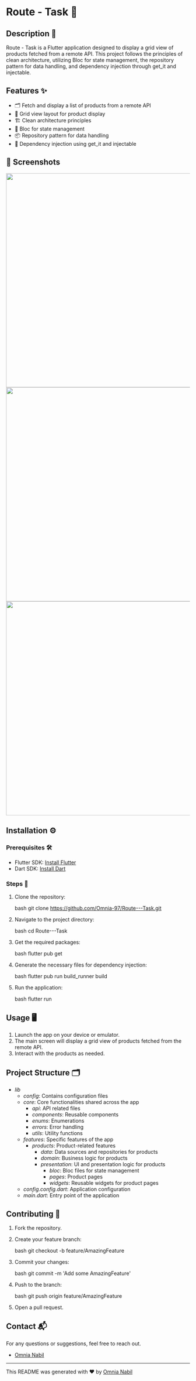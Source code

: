 # Route - Task 🚀

## Description 📖

Route - Task is a Flutter application designed to display a grid view of products fetched from a remote API. This project follows the principles of clean architecture, utilizing Bloc for state management, the repository pattern for data handling, and dependency injection through get_it and injectable.

## Features ✨
- 🗂 Fetch and display a list of products from a remote API
- 📐 Grid view layout for product display
- 🏗 Clean architecture principles
- 🔄 Bloc for state management
- 📦 Repository pattern for data handling
- 💉 Dependency injection using get_it and injectable


## 📸 Screenshots

<img src="https://github.com/Mariam-Elkhelawy/route_task/blob/master/assets/screens/product.png" height="585">  <img src="https://github.com/Mariam-Elkhelawy/route_task/blob/master/assets/screens/loading.png"  height="585">  <img src="https://github.com/Mariam-Elkhelawy/route_task/blob/master/assets/screens/error.png" height="585">  


## Installation ⚙

### Prerequisites 🛠
- Flutter SDK: [Install Flutter](https://flutter.dev/docs/get-started/install)
- Dart SDK: [Install Dart](https://dart.dev/get-dart)

### Steps 🚀
1. Clone the repository:
   
    bash
    git clone https://github.com/Omnia-97/Route---Task.git
    
2. Navigate to the project directory:
   
    bash
    cd Route---Task
    
3. Get the required packages:

    bash
    flutter pub get
    
4. Generate the necessary files for dependency injection:
   
    bash
    flutter pub run build_runner build
    
5. Run the application:
   
    bash
    flutter run
    

## Usage 🖥
1. Launch the app on your device or emulator.
2. The main screen will display a grid view of products fetched from the remote API.
3. Interact with the products as needed.

## Project Structure 🗂
- *lib*
  - *config*: Contains configuration files
  - *core*: Core functionalities shared across the app
    - *api*: API related files
    - *components*: Reusable components
    - *enums*: Enumerations
    - *errors*: Error handling
    - *utils*: Utility functions
  - *features*: Specific features of the app
    - *products*: Product-related features
      - *data*: Data sources and repositories for products
      - *domain*: Business logic for products
      - *presentation*: UI and presentation logic for products
        - *bloc*: Bloc files for state management
        - *pages*: Product pages
        - *widgets*: Reusable widgets for product pages
  - *config.config.dart*: Application configuration
  - *main.dart*: Entry point of the application

## Contributing 🤝
1. Fork the repository.
   
2. Create your feature branch:

    bash
    git checkout -b feature/AmazingFeature
    
3. Commit your changes:
 
    bash
    git commit -m 'Add some AmazingFeature'
    
4. Push to the branch:
   
    bash
    git push origin feature/AmazingFeature
    
5. Open a pull request.

## Contact 📬
For any questions or suggestions, feel free to reach out.

- [Omnia Nabil](mailto:omnianabil1920@gmail.com)

---

This README was generated with ❤ by [Omnia Nabil](https://github.com/Omnia-97)
